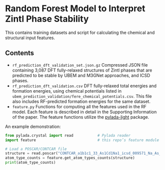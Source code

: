 # Random Forest Model to Interpret Zintl Phase Stability

This contains training datasets and script for calculating the chemical and structural input features. 

## Contents
 
- `rf_prediction_dft_validation_set.json.gz`
Compressed JSON file containing 3,087 DFT fully-relaxed structures of Zintl phases that are predicted to be stable by UBEM and M3GNet approaches, and ICSD phases.
- `rf_prediction_dft_validation.csv`
DFT fully-relaxed total energies and formation energies, using chemical potentials listed in `ubem_prediction_validation/fere_chemical_potentials.csv`. This file also includes RF-predicted formation energies for the same dataset.
- `feature.py`
Functions for computing all the features used in the RF model. Each feature is described in detail in the Supporting Information of the paper. The feature functions utilize the [pylada-light](https://github.com/pylada/pylada-light) package. 

An example demonstration:

```python
from pylada.crystal import read           # Pylada reader
import feature                            # this repo’s feature module

# Load a POSCAR/CONTCAR file
structure = read.poscar("CONTCAR_a1b1c1_33_As1Cd1Na1_icsd_009571_Na_As_Hg")
atom_type_counts = feature.get_atom_types_counts(structure)
print(atom_type_counts)

